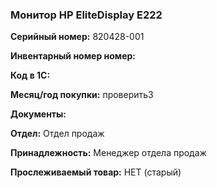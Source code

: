 ### Монитор HP EliteDisplay E222 </br>

**Серийный номер:** 820428-001</br>

**Инвентарный номер номер:** </br>

**Код в 1С:** </br>

**Месяц/год покупки:** проверить3 </br>

**Документы:** </br>

**Отдел:** Отдел продаж </br>

**Принадлежность:** Менеджер отдела продаж</br>

**Прослеживаемый товар:** НЕТ (старый)
